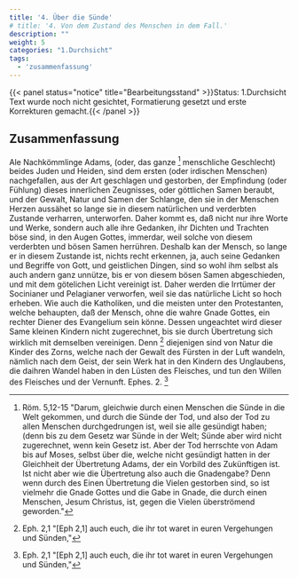 ```yaml
---
title: '4. Über die Sünde'
# title: '4. Von dem Zustand des Menschen in dem Fall.'
description: ""
weight: 5
categories: "1.Durchsicht"
tags:
  - 'zusammenfassung'
---
```


{{< panel status="notice" title="Bearbeitungsstand" >}}Status: 1.Durchsicht
Text wurde noch nicht gesichtet, Formatierung gesetzt und erste Korrekturen gemacht.{{< /panel >}}

<!-- Seite 144 -->

Zusammenfassung
---------------

Ale Nachkömmlinge Adams, (oder, das ganze [^a_pre_04-satz_01]
menschliche Geschlecht) beides Juden und Heiden,
sind dem ersten (oder irdischen Menschen) nachgefallen,
aus der Art geschlagen und gestorben, der
Empfindung (oder Fühlung) dieses innerlichen
Zeugnisses, oder göttlichen Samen beraubt,<!-- seite 29 -->
und der Gewalt, Natur und Samen der Schlange,
den sie in der Menschen Herzen aussähet so lange
sie in diesem natürlichen und verderbten Zustande
verharren, unterworfen. Daher kommt
es, daß nicht nur ihre Worte und Werke, sondern
auch alle ihre Gedanken, ihr Dichten und Trachten
böse sind, in den Augen Gottes, immerdar,
weil solche von diesem verderbten und bösen Samen
herrühren. Deshalb kan der Mensch, so
lange er in diesem Zustande ist, nichts recht erkennen,
ja, auch seine Gedanken und Begriffe von
Gott, und geistlichen Dingen, sind so wohl ihm
selbst als auch andern ganz unnütze, bis er von diesem
bösen Samen abgeschieden, und mit dem götelichen
Licht vereinigt ist. Daher werden die
Irrtümer der Socinianer und Pelagianer verworfen,
weil sie das natürliche Licht so hoch erheben.
Wie auch die Katholiken,<!-- Seite 144 --><!-- content-0114.xml -->
und die meisten
unter den Protestanten, welche behaupten, daß
der Mensch, ohne die wahre Gnade Gottes,
ein rechter Diener des Evangelium sein könne.
Dessen ungeachtet wird dieser Same kleinen Kindern
nicht zugerechnet, bis sie durch Übertretung
sich wirklich mit demselben vereinigen. Denn [^a_pre_04-satz_02]
diejenigen sind von Natur die Kinder des Zorns,
welche nach der Gewalt des Fürsten in der
Luft wandeln, nämlich nach dem Geist, der
sein Werk hat in den Kindern des Unglaubens,
die daihren Wandel haben in den Lüsten
des Fleisches, und tun den Willen des Fleisches
und der Vernunft. Ephes. 2. [^a_pre_04-satz_02]

<!-- Fussnoten -->

[^a_pre_04-satz_01]: Röm. 5,12-15 "Darum, gleichwie durch einen Menschen die Sünde in die Welt gekommen, und durch die Sünde der Tod, und also der Tod zu allen Menschen durchgedrungen ist, weil sie alle gesündigt haben; (denn bis zu dem Gesetz war Sünde in der Welt; Sünde aber wird nicht zugerechnet, wenn kein Gesetz ist. Aber der Tod herrschte von Adam bis auf Moses, selbst über die, welche nicht gesündigt hatten in der Gleichheit der Übertretung Adams, der ein Vorbild des Zukünftigen ist. Ist nicht aber wie die Übertretung also auch die Gnadengabe? Denn wenn durch des Einen Übertretung die Vielen gestorben sind, so ist vielmehr die Gnade Gottes und die Gabe in Gnade, die durch einen Menschen, Jesum Christus, ist, gegen die Vielen überströmend geworden."

[^a_pre_04-satz_02]: Eph. 2,1 "[Eph 2,1] auch euch, die ihr tot waret in euren Vergehungen und Sünden,"